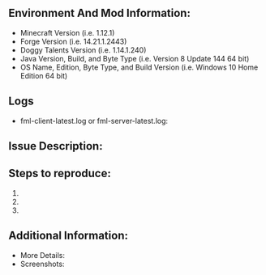 ## Environment And Mod Information:

* Minecraft Version (i.e. 1.12.1)
* Forge Version (i.e. 14.21.1.2443)
* Doggy Talents Version (i.e. 1.14.1.240)
* Java Version, Build, and Byte Type (i.e. Version 8 Update 144 64 bit)
* OS Name, Edition, Byte Type, and Build Version (i.e. Windows 10 Home Edition 64 bit)

## Logs
- fml-client-latest.log or fml-server-latest.log: 

## Issue Description:



## Steps to reproduce:

1. 
2. 
3. 

## Additional Information:
- More Details: 
- Screenshots: 
